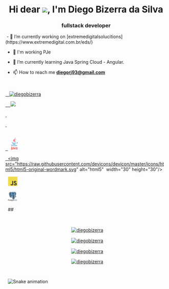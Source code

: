 <h1 align="center">Hi dear <img src="https://raw.githubusercontent.com/kaueMarques/kaueMarques/master/hi.gif" width="30px">, I'm Diego Bizerra da Silva</h1>

<h3 align="center">fullstack developer</h3> - 🔭 I’m currently working on [extremedigitalsolucitions](https://www.extremedigital.com.br/eds/)

- 👯 I'm working PJe

- 🌱 I’m currently learning Java Spring Cloud - Angular.

- 📫 How to reach me **diegorj93@gmail.com** 

<div>

  <a href="https://github.com/dgsilva">

   <img height="180em" src="https://github-readme-stats.vercel.app/api?username=diegobizerra&show_icons=true&theme=dracula" alt="diegobizerra"/>

    <img height="180em" src="https://github-readme-stats.vercel.app/api/top-langs/?username=diegobizerra&layout=compact&langs_count=168&theme=dracula"/>

 </div> <div style="display: inline_block"><br>

  <img src="https://raw.githubusercontent.com/devicons/devicon/master/icons/java/java-original-wordmark.svg" alt="java" width="40" height="40"/>

  <img src="https://raw.githubusercontent.com/devicons/devicon/master/icons/html5/html5-original-wordmark.svg" alt="html5"  width="30" height="30"/>

  <img src="https://raw.githubusercontent.com/devicons/devicon/master/icons/javascript/javascript-original.svg" alt="javascript" width="30" height="30"/>

  <img src="https://raw.githubusercontent.com/devicons/devicon/master/icons/postgresql/postgresql-original-wordmark.svg" alt="postgresql" width="30" height="30"/>

</div>

  ## <div align="center">  

  <a href="https://www.linkedin.com/in/diegob1/" target="_blank"><img align="center" src="https://cdn.jsdelivr.net/npm/simple-icons@3.0.1/icons/linkedin.svg" alt="diegobizerra" height="20" width="20" /></a>

  <a href="https://stackoverflow.com/users/15418699/vinicius-rodrigues-de-carvalho" target="blank"><img align="center" src="https://cdn.jsdelivr.net/npm/simple-icons@3.0.1/icons/stackoverflow.svg" alt="diegobizerra" height="20" width="20" /></a>

  <a href="https://www.facebook.com/diego.bizerradasilva" target="_blank"><img align="center" src="https://cdn.jsdelivr.net/npm/simple-icons@3.0.1/icons/facebook.svg" alt="diegobizerra" height="20" width="20" /></a>

  <a href="https://www.instagram.com/diegobrj/" target="_blank"><img align="center" src="https://cdn.jsdelivr.net/npm/simple-icons@3.0.1/icons/instagram.svg" alt="diegobizerra" height="20" width="20" /></a>

  </div>

  ![Snake animation](https://github.com/diegobizerra/diegobizerra/blob/output/github-contribution-grid-snake.svg)


